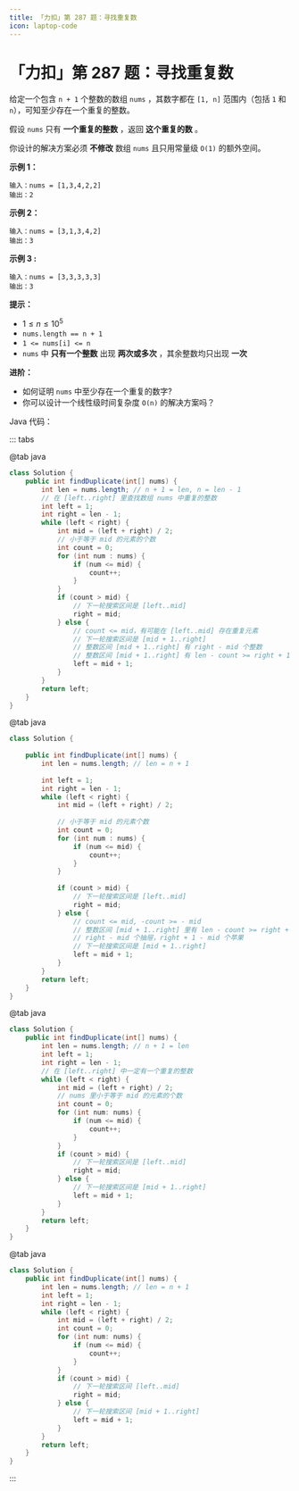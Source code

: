 ```yaml
---
title: 「力扣」第 287 题：寻找重复数
icon: laptop-code
---
```


# 「力扣」第 287 题：寻找重复数

给定一个包含 `n + 1` 个整数的数组 `nums` ，其数字都在 `[1, n]` 范围内（包括 `1` 和 `n`），可知至少存在一个重复的整数。

假设 `nums` 只有 **一个重复的整数** ，返回 **这个重复的数** 。

你设计的解决方案必须 **不修改** 数组 `nums` 且只用常量级 `O(1)` 的额外空间。

**示例 1：**

```
输入：nums = [1,3,4,2,2]
输出：2
```

**示例 2：**

```
输入：nums = [3,1,3,4,2]
输出：3
```

**示例 3 :**

```
输入：nums = [3,3,3,3,3]
输出：3
```

**提示：**

- $1 \le n \le 10^5$
- `nums.length == n + 1`
- `1 <= nums[i] <= n`
- `nums` 中 **只有一个整数** 出现 **两次或多次** ，其余整数均只出现 **一次**

**进阶：**

- 如何证明 `nums` 中至少存在一个重复的数字?
- 你可以设计一个线性级时间复杂度 `O(n)` 的解决方案吗？


Java 代码：

::: tabs

@tab java

```java
class Solution {
    public int findDuplicate(int[] nums) {
        int len = nums.length; // n + 1 = len, n = len - 1
        // 在 [left..right] 里查找数组 nums 中重复的整数
        int left = 1;
        int right = len - 1;
        while (left < right) {
            int mid = (left + right) / 2;
            // 小于等于 mid 的元素的个数
            int count = 0;
            for (int num : nums) {
                if (num <= mid) {
                    count++;
                }
            }
            if (count > mid) {
                // 下一轮搜索区间是 [left..mid]
                right = mid;
            } else {
                // count <= mid，有可能在 [left..mid] 存在重复元素
                // 下一轮搜索区间是 [mid + 1..right]
                // 整数区间 [mid + 1..right] 有 right - mid 个整数
                // 整数区间 [mid + 1..right] 有 len - count >= right + 1 - mid 个元素
                left = mid + 1;
            }
        }
        return left;
    }
}
```

@tab java

```java
class Solution {
    
    public int findDuplicate(int[] nums) {
        int len = nums.length; // len = n + 1
        
        int left = 1;
        int right = len - 1;
        while (left < right) {
            int mid = (left + right) / 2;
            
            // 小于等于 mid 的元素个数
            int count = 0;
            for (int num : nums) {
                if (num <= mid) {
                    count++;
                }
            }
            
            if (count > mid) {
                // 下一轮搜索区间是 [left..mid]
                right = mid;
            } else {
                // count <= mid, -count >= - mid
                // 整数区间 [mid + 1..right] 里有 len - count >= right + 1 - count >= right + 1 - mid
                // right - mid 个抽屉，right + 1 - mid 个苹果
                // 下一轮搜索区间是 [mid + 1..right]
                left = mid + 1;
            }
        }
        return left;
    }
}
```

@tab java

```java
class Solution {
    public int findDuplicate(int[] nums) {
        int len = nums.length; // n + 1 = len
        int left = 1;
        int right = len - 1;
        // 在 [left..right] 中一定有一个重复的整数
        while (left < right) {
            int mid = (left + right) / 2;
            // nums 里小于等于 mid 的元素的个数
            int count = 0;
            for (int num: nums) {
                if (num <= mid) {
                    count++;
                }
            }
            if (count > mid) {
                // 下一轮搜索区间是 [left..mid]
                right = mid;
            } else {
                // 下一轮搜索区间是 [mid + 1..right]
                left = mid + 1;
            }
        }
        return left;
    }
}
```

@tab java

```java
class Solution {
    public int findDuplicate(int[] nums) {
        int len = nums.length; // len = n + 1
        int left = 1;
        int right = len - 1;
        while (left < right) {
            int mid = (left + right) / 2;
            int count = 0;
            for (int num: nums) {
                if (num <= mid) {
                    count++;
                }
            }
            if (count > mid) {
                // 下一轮搜索区间 [left..mid]
                right = mid;
            } else {
                // 下一轮搜索区间 [mid + 1..right]
                left = mid + 1;
            }
        }
        return left;
    }
}
```

::: 